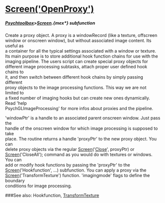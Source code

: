 # [Screen('OpenProxy')](Screen-OpenProxy) 
##### [Psychtoolbox](Pyschtoolbox)>[Screen](Screen).{mex*} subfunction


Create a proxy object. A proxy is a windowRecord (like a texture, offscreen  
window or onscreen window), but without associated image content. Its useful as  
a container for all the typical settings associated with a window or texture.  
Its main purpose is to store additional hook function chains for use with the  
imaging pipeline. The users script can create special proxy objects for  
different image processing subtasks, attach proper user defined hook chains to  
it, and then switch between different hook chains by simply passing different  
proxy objects to the image processing functions. This way we are not limited to  
a fixed number of imaging hooks but can create new ones dynamically. Read 'help  
PsychGLImageProcessing' for more infos about proxies and the pipeline.   
  
'windowPtr' is a handle to an associated parent onscreen window. Just pass the  
handle of the onscreen window for which image processing is supposed to take  
place. The routine returns a handle 'proxyPtr' to the new proxy object. You can  
delete proxy objects via the regular [Screen](Screen)('[Close](Close)', proxyPtr) or  
[Screen](Screen)('CloseAll'); command as you would do with textures or windows. You can  
add or modify hook functions by passing the 'proxyPtr' to the  
[Screen](Screen)('Hookfunction', ...) subfunction. You can apply a proxy via the  
[Screen](Screen)('TransformTexture') function. 'imagingmode' flags to define the boundary  
conditions for image processing.   


###See also:
Hookfunction, [TransformTexture](Screen-TransformTexture)
